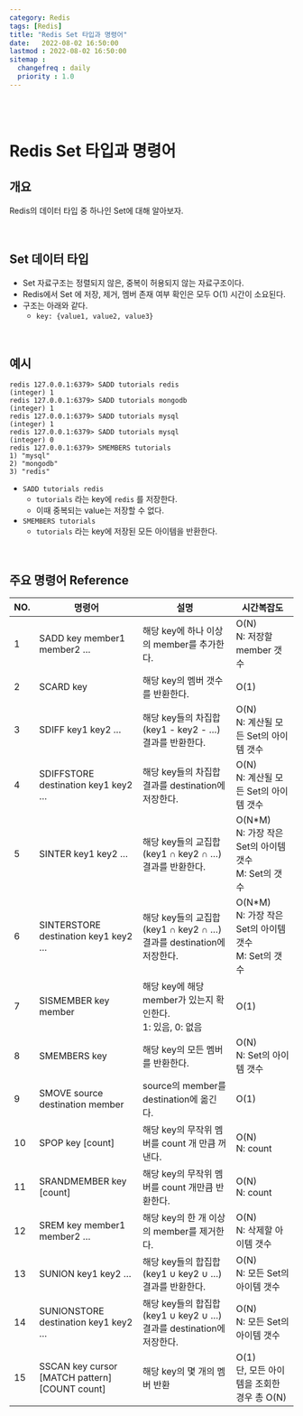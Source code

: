 ```yaml
---
category: Redis
tags: [Redis]
title: "Redis Set 타입과 명령어"
date:   2022-08-02 16:50:00 
lastmod : 2022-08-02 16:50:00
sitemap :
  changefreq : daily
  priority : 1.0
---
```


<br/><br/>

# Redis Set 타입과 명령어

## 개요

Redis의 데이터 타입 중 하나인 Set에 대해 알아보자.

<br/>

## Set 데이터 타입

- Set 자료구조는 정렬되지 않은, 중복이 허용되지 않는 자료구조이다.
- Redis에서 Set 에 저장, 제거, 멤버 존재 여부 확인은 모두 O(1) 시간이 소요된다.
- 구조는 아래와 같다.
    - `key: {value1, value2, value3}`

<br/>

## 예시

```text
redis 127.0.0.1:6379> SADD tutorials redis
(integer) 1
redis 127.0.0.1:6379> SADD tutorials mongodb
(integer) 1
redis 127.0.0.1:6379> SADD tutorials mysql
(integer) 1
redis 127.0.0.1:6379> SADD tutorials mysql
(integer) 0
redis 127.0.0.1:6379> SMEMBERS tutorials
1) "mysql"
2) "mongodb"
3) "redis"
```

- `SADD tutorials redis`
    - `tutorials` 라는 key에 `redis` 를 저장한다.
    - 이때 중복되는 value는 저장할 수 없다.
- `SMEMBERS tutorials`
    - `tutorials` 라는 key에 저장된 모든 아이템을 반환한다.

<br/>

## 주요 명령어 Reference

| NO. | 명령어 | 설명 | 시간복잡도 |
| --- | --- | --- | --- |
| 1 | SADD key member1 member2 … | 해당 key에 하나 이상의 member를 추가한다. | O(N) <br/> N: 저장할 member 갯수 |
| 2 | SCARD key | 해당 key의 멤버 갯수를 반환한다. | O(1) |
| 3 | SDIFF key1 key2 … | 해당 key들의 차집합(key1 - key2 - …) 결과를 반환한다. | O(N) <br/> N: 계산될 모든 Set의 아이템 갯수 |
| 4 | SDIFFSTORE destination key1 key2 … | 해당 key들의 차집합 결과를 destination에 저장한다. | O(N) <br/> N: 계산될 모든 Set의 아이템 갯수 |
| 5 | SINTER key1 key2 … | 해당 key들의 교집합(key1 ∩ key2 ∩ …) 결과를 반환한다. | O(N*M) <br/> N: 가장 작은 Set의 아이템 갯수 <br/> M: Set의 갯수 |
| 6 | SINTERSTORE destination key1 key2 … | 해당 key들의 교집합(key1 ∩ key2 ∩ …) 결과를 destination에 저장한다. | O(N*M) <br/> N: 가장 작은 Set의 아이템 갯수 <br/> M: Set의 갯수 |
| 7 | SISMEMBER key member | 해당 key에 해당 member가 있는지 확인한다. <br/> 1: 있음, 0: 없음 | O(1) |
| 8 | SMEMBERS key | 해당 key의 모든 멤버를 반환한다. | O(N) <br/> N: Set의 아이템 갯수 |
| 9 | SMOVE source destination member | source의 member를 destination에 옮긴다. | O(1) |
| 10 | SPOP key [count] | 해당 key의 무작위 멤버를 count 개 만큼 꺼낸다. | O(N) <br/> N: count |
| 11 | SRANDMEMBER key [count] | 해당 key의 무작위 멤버를 count 개만큼 반환한다. | O(N) <br/> N: count |
| 12 | SREM key member1 member2 … | 해당 key의 한 개 이상의 member를 제거한다. | O(N) <br/> N: 삭제할 아이템 갯수 |
| 13 | SUNION key1 key2 … | 해당 key들의 합집합(key1 ∪ key2 ∪ …) 결과를 반환한다. | O(N) <br/> N: 모든 Set의 아이템 갯수 |
| 14 | SUNIONSTORE destination key1 key2 … | 해당 key들의 합집합(key1 ∪ key2 ∪ …) 결과를 destination에 저장한다. | O(N) <br/> N: 모든 Set의 아이템 갯수 |
| 15 | SSCAN key cursor [MATCH pattern] [COUNT count] | 해당 key의 몇 개의 멤버 반환 | O(1) <br/> 단, 모든 아이템을 조회한 경우 총 O(N) |